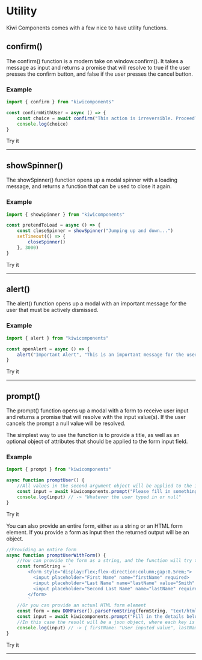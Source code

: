 # Utility

Kiwi Components comes with a few nice to have utility functions.

## confirm()

The confirm() function is a modern take on window.confirm(). It takes a message as input and returns a promise that will resolve to true if the user presses the confirm button, and false if the user presses the cancel button.

### Example

```javascript
import { confirm } from "kiwicomponents"

const confirmWithUser = async () => {
	const choice = await confirm("This action is irreversible. Proceed?")
	console.log(choice)
}
```

<kiwi-button onclick="confirmExample()">Try it</kiwi-button>

---

## showSpinner()

The showSpinner() function opens up a modal spinner with a loading message, and returns a function that can be used to close it again.

### Example

```javascript
import { showSpinner } from "kiwicomponents"

const pretendToLoad = async () => {
	const closeSpinner = showSpinner("Jumping up and down...")
	setTimeout(() => {
		closeSpinner()
	}, 3000)
}
```

<kiwi-button onclick="pretendToLoad()">Try it</kiwi-button>

---

## alert()

The alert() function opens up a modal with an important message for the user that must be actively dismissed.

### Example

```javascript
import { alert } from "kiwicomponents"

const openAlert = async () => {
	alert("Important Alert", "This is an important message for the user", "Dismiss", "warning", null)
}
```

<kiwi-button onclick="openAlert()">Try it</kiwi-button>

---

## prompt()

The prompt() function opens up a modal with a form to receive user input and returns a promise that will resolve with the input value(s). If the user cancels the prompt a null value will be resolved.

The simplest way to use the function is to provide a title, as well as an optional object of attributes that should be applied to the form input field.

### Example

```javascript
import { prompt } from "kiwicomponents"

async function promptUser() {
	//All values in the second argument object will be applied to the input field as attributes
	const input = await kiwicomponents.prompt("Please fill in something here, thanks.", { value: "Some initial value" })
	console.log(input) // -> "Whatever the user typed in or null"
}
```

<kiwi-button onclick="promptUser()">Try it</kiwi-button>

You can also provide an entire form, either as a string or an HTML form element. If you provide a form as input then the returned output will be an object.

```javascript
//Providing an entire form
async function promptUserWithForm() {
	//You can provide the form as a string, and the function will try to parse it for you
	const formString = `
        <form style="display:flex;flex-direction:column;gap:0.5rem;">
          <input placeholder="First Name" name="firstName" required>
          <input placeholder="Last Name" name="lastName" value="Smith" required>
          <input placeholder="Second Last Name" name="lastName" required>
        </form>
        `
	//Or you can provide an actual HTML form element
	const form = new DOMParser().parseFromString(formString, "text/html").body.children[0]
	const input = await kiwicomponents.prompt("Fill in the details below", form)
	//In this case the result will be a json object, where each key is the name attribute of the input field.
	console.log(input) // -> { firstName: "User inputed value", lastName: ["Value 1", "Value 2"] }
}
```

<kiwi-button onclick="promptUserWithForm()">Try it</kiwi-button>

---
